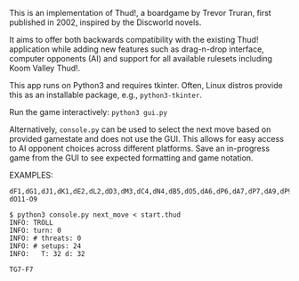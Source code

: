 This is an implementation of Thud!, a boardgame by Trevor Truran, first published in 2002, inspired by the Discworld novels. 

It aims to offer both backwards compatibility with the existing Thud! application while adding new features such as drag-n-drop interface, computer opponents (AI) and support for all available rulesets including Koom Valley Thud!.

This app runs on Python3 and requires tkinter.  Often, Linux distros provide this as an installable package, e.g., `python3-tkinter`.

Run the game interactively:
`python3 gui.py`

Alternatively, `console.py` can be used to select the next move based on provided gamestate and does not use the GUI. This allows for easy access to AI opponent choices across different platforms. Save an in-progress game from the GUI to see expected formatting and game notation.

EXAMPLES:

```$ cat start.thud   # saved game after one move
dF1,dG1,dJ1,dK1,dE2,dL2,dD3,dM3,dC4,dN4,dB5,dO5,dA6,dP6,dA7,dP7,dA9,dP9,dA10,dP10,dB11,dO11,dC12,dN12,dD13,dM13,dE14,dL14,dF15,dG15,dJ15,dK15,TG7,TH7,TJ7,TG8,TJ8,TG9,TH9,TJ9,RH8
dO11-O9

$ python3 console.py next_move < start.thud
INFO: TROLL
INFO: turn: 0
INFO: # threats: 0
INFO: # setups: 24
INFO:   T: 32 d: 32

TG7-F7
```
